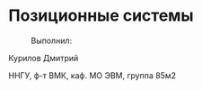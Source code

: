 Позиционные системы
=================================
<dl>
  <dd>Выполнил:</dd>
</dl>
  
Курилов Дмитрий<dt>
ННГУ, ф-т ВМК, каф. МО ЭВМ, группа 85м2</dt>

